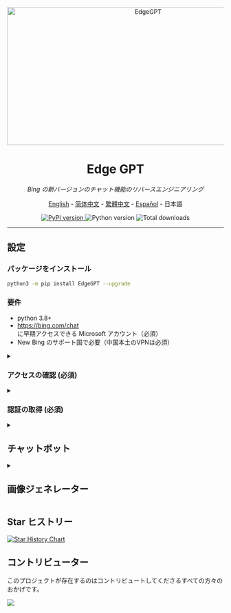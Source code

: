 <div align="center">
  <img src="https://socialify.git.ci/acheong08/EdgeGPT/image?font=Inter&language=1&logo=https%3A%2F%2Fupload.wikimedia.org%2Fwikipedia%2Fcommons%2F9%2F9c%2FBing_Fluent_Logo.svg&owner=1&pattern=Floating%20Cogs&theme=Auto" alt="EdgeGPT" width="640" height="320" />

# Edge GPT

_Bing の新バージョンのチャット機能のリバースエンジニアリング_

<a href="./README.md">English</a> -
<a href="./README_zh-cn.md">简体中文</a> -
<a href="./README_zh-tw.md">繁體中文</a> -
<a href="./README_es.md">Español</a> -
<a>日本語</a>

</div>

<p align="center">
  <a href="https://github.com/acheong08/EdgeGPT">
    <img alt="PyPI version" src="https://img.shields.io/pypi/v/EdgeGPT">
  </a>
  <img alt="Python version" src="https://img.shields.io/badge/python-3.8+-blue.svg">

  <img alt="Total downloads" src="https://static.pepy.tech/badge/edgegpt">

</p>

---

## 設定

### パッケージをインストール

```bash
python3 -m pip install EdgeGPT --upgrade
```

### 要件

- python 3.8+
- <https://bing.com/chat> に早期アクセスできる Microsoft アカウント（必須）
- New Bing のサポート国で必要（中国本土のVPNは必須）

<details>
  <summary>

### アクセスの確認 (必須)

  </summary>

- Microsoft Edge の最新バージョンをインストール
- また、任意のブラウザを使用し、ユーザーエージェントを Edge を使用しているように設定することもできます（例：`Mozilla/5.0 (Windows NT 10.0; Win64; x64) AppleWebKit/537.36 (KHTML, like Gecko) Chrome/111.0.0 Safari/537.36 Edg/111.0.1661.51`）。[Chrome](https://chrome.google.com/webstore/detail/user-agent-switcher-and-m/bhchdcejhohfmigjafbampogmaanbfkg) や [Firefox](https://addons.mozilla.org/en-US/firefox/addon/user-agent-string-switcher/) の"User-Agent Switcher and Manager"のような拡張機能を使えば、簡単に行えます。
- [bing.com/chat](https://bing.com/chat) を開く
- チャット機能が表示されたら、準備完了

</details>

<details>
  <summary>

### 認証の取得 (必須)

  </summary>

- [Chrome](https://chrome.google.com/webstore/detail/cookie-editor/hlkenndednhfkekhgcdicdfddnkalmdm) または [Firefox](https://addons.mozilla.org/en-US/firefox/addon/cookie-editor/) の Cookie エディター拡張機能をインストール
- `bing.com` へ移動
- 拡張機能を開く
- 右下の"エクスポート"から"JSONとしてエクスポート"をクリック（これで Cookie がクリップボードに保存されます）
- クッキーをファイル `cookies.json` に貼り付け

</details>

<details>

<summary>

## チャットボット

</summary>

## 使用方法

### クイックスタート

```
 $ python3 -m EdgeGPT.EdgeGPT -h

        EdgeGPT - A demo of reverse engineering the Bing GPT chatbot
        Repo: github.com/acheong08/EdgeGPT
        By: Antonio Cheong

        !help for help

        Type !exit to exit
        Enter twice to send message or set --enter-once to send one line message

usage: EdgeGPT.py [-h] [--enter-once] [--no-stream] [--rich] [--proxy PROXY] [--wss-link WSS_LINK] [--style {creative,balanced,precise}]
                  [--cookie-file COOKIE_FILE]

options:
  -h, --help            show this help message and exit
  --enter-once
  --no-stream
  --rich
  --proxy PROXY         Proxy URL (e.g. socks5://127.0.0.1:1080)
  --wss-link WSS_LINK   WSS URL(e.g. wss://sydney.bing.com/sydney/ChatHub)
  --style {creative,balanced,precise}
  --cookie-file COOKIE_FILE
                        needed if environment variable COOKIE_FILE is not set
```

---

## Docker での実行

これは、現在の作業ディレクトリに cookies.json ファイルがあることを前提としています

``` bash

docker run --rm -it -v $(pwd)/cookies.json:/cookies.json:ro -e COOKIE_FILE='/cookies.json' ghcr.io/acheong08/edgegpt
```

次のように追加のフラグを追加できます

``` bash

docker run --rm -it -v $(pwd)/cookies.json:/cookies.json:ro -e COOKIE_FILE='/cookies.json' ghcr.io/acheong08/edgegpt --rich --style creative
```

### 開発者デモ

Cookie を渡す 3 つの方法:

- 環境変数: `export COOKIE_FILE=/path/to/cookies.json` 。
- 引数 `cookie_path` には、次のように `cookies.json` へのパスを指定する:

  ```python
  bot = Chatbot(cookie_path='./cookies.json')
  ```

- 次のように、引数 `cookies` で直接クッキーを渡します:

  ```python
  with open('./cookies.json', 'r') as f:
      cookies = json.load(f)
  bot = Chatbot(cookies=cookies)
  ```

最高のエクスペリエンスを得るには Async を使用してください

より高度な使用例の参照コード:

```python
import asyncio
from EdgeGPT.EdgeGPT import Chatbot, ConversationStyle

async def main():
    bot = await Chatbot.create()
    print(await bot.ask(prompt="Hello world", conversation_style=ConversationStyle.creative, wss_link="wss://sydney.bing.com/sydney/ChatHub"))
    await bot.close()


if __name__ == "__main__":
    asyncio.run(main())

```

</details>

<details>

<summary>

## 画像ジェネレーター

</summary>

```bash
$ python3 -m ImageGen.ImageGen -h
usage: ImageGen.py [-h] [-U U] [--cookie-file COOKIE_FILE] --prompt PROMPT [--output-dir OUTPUT_DIR] [--quiet] [--asyncio]

optional arguments:
  -h, --help            show this help message and exit
  -U U                  Auth cookie from browser
  --cookie-file COOKIE_FILE
                        File containing auth cookie
  --prompt PROMPT       Prompt to generate images for
  --output-dir OUTPUT_DIR
                        Output directory
  --quiet               Disable pipeline messages
  --asyncio             Run ImageGen using asyncio
```

### 開発者デモ

```python
from EdgeGPT.ImageGen import ImageGen
import argparse
import json

async def async_image_gen(args) -> None:
    async with ImageGenAsync(args.U, args.quiet) as image_generator:
        images = await image_generator.get_images(args.prompt)
        await image_generator.save_images(images, output_dir=args.output_dir)

if __name__ == "__main__":
    parser = argparse.ArgumentParser()
    parser.add_argument("-U", help="Auth cookie from browser", type=str)
    parser.add_argument("--cookie-file", help="File containing auth cookie", type=str)
    parser.add_argument(
        "--prompt",
        help="Prompt to generate images for",
        type=str,
        required=True,
    )
    parser.add_argument(
        "--output-dir",
        help="Output directory",
        type=str,
        default="./output",
    )
    parser.add_argument(
        "--quiet", help="Disable pipeline messages", action="store_true"
    )
    parser.add_argument(
        "--asyncio", help="Run ImageGen using asyncio", action="store_true"
    )
    args = parser.parse_args()
    # 認証クッキーを読み込む
    with open(args.cookie_file, encoding="utf-8") as file:
        cookie_json = json.load(file)
        for cookie in cookie_json:
            if cookie.get("name") == "_U":
                args.U = cookie.get("value")
                break

    if args.U is None:
        raise Exception("Could not find auth cookie")

    if not args.asyncio:
        # 画像ジェネレーターの作成
        image_generator = ImageGen(args.U, args.quiet)
        image_generator.save_images(
            image_generator.get_images(args.prompt),
            output_dir=args.output_dir,
        )
    else:
        asyncio.run(async_image_gen(args))

```

</details>

## Star ヒストリー

[![Star History Chart](https://api.star-history.com/svg?repos=acheong08/EdgeGPT&type=Date)](https://star-history.com/#acheong08/EdgeGPT&Date)

## コントリビューター

このプロジェクトが存在するのはコントリビュートしてくださるすべての方々のおかげです。

 <a href="https://github.com/acheong08/EdgeGPT/graphs/contributors">
  <img src="https://contrib.rocks/image?repo=acheong08/EdgeGPT" />
 </a>
